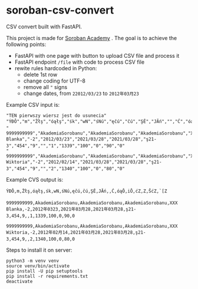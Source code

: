 # soroban-csv-convert
CSV convert built with FastAPI.

This project is made for [Soroban Academy](https://akademiasorobanu.pl/) . The goal is to achieve the following points:

* FastAPI with one page with button to upload CSV file and process it
* FastAPI endpoint `/file` with code to process CSV file
* rewite rules hardcoded in Python:
  * delete 1st row
  * change coding for UTF-8
  * remove all `"` signs
  * change dates, from `22012/03/23` to `2012年03月23`

Example CSV input is:

```
"TEN pierwszy wiersz jest do usunecia"
"ÝĐÔ","m","Žłş","óąłş","śk","wN","śNú","ęčú","čú","ŞĚ","JĂń","","Ć","óąÔ","iÔ","ćZ","Z","ŠćZ","`[Z"
"		9999999999","AkademiaSorobanu","AkademiaSorobanu","AkademiaSorobanu","XXX Blanka","-2","2012/03/23","2021/03/28","2021/03/28","ş21-3","454","9","","1","1339","100","0","90","0"
"		9999999999","AkademiaSorobanu","AkademiaSorobanu","AkademiaSorobanu","XXX Wiktoria","-2","2012/02/14","2021/03/28","2021/03/28","ş21-3","454","9","","2","1340","100","0","80","0"
```

Example CVS output is:

```
ÝĐÔ,m,Žłş,óąłş,śk,wN,śNú,ęčú,čú,ŞĚ,JĂń,,Ć,óąÔ,iÔ,ćZ,Z,ŠćZ,`[Z
		9999999999,AkademiaSorobanu,AkademiaSorobanu,AkademiaSorobanu,XXX Blanka,-2,2012年0323,2021年03月28,2021年03月28,ş21-3,454,9,,1,1339,100,0,90,0
		9999999999,AkademiaSorobanu,AkademiaSorobanu,AkademiaSorobanu,XXX Wiktoria,-2,2012年02月14,2021年03月28,2021年03月28,ş21-3,454,9,,2,1340,100,0,80,0
```

Steps to install it on server:

```
python3 -m venv venv
source venv/bin/activate
pip install -U pip setuptools
pip install -r requirements.txt
deactivate
```
